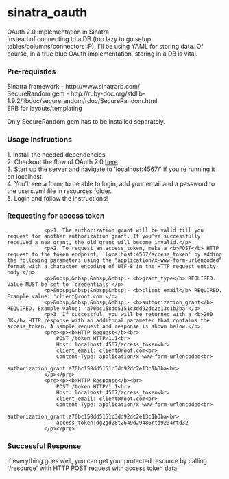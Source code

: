 # sinatra_oauth
OAuth 2.0 implementation in Sinatra</br>
Instead of connecting to a DB (too lazy to go setup tables/columns/connectors :P), I'll be using YAML for storing data. Of course, in a true blue OAuth implementation, storing in a DB is vital.

<h3>Pre-requisites</h3>
Sinatra framework - http://www.sinatrarb.com/ </br>
SecureRandom gem - http://ruby-doc.org/stdlib-1.9.2/libdoc/securerandom/rdoc/SecureRandom.html </br>
ERB for layouts/templating </br>

Only SecureRandom gem has to be installed separately. 

<h3>Usage Instructions</h3>
1. Install the needed dependencies </br>
2. Checkout the flow of OAuth 2.0 <a href="http://www.mutuallyhuman.com/assets/posts/2013/04/09/oauth2-flow-2004f40d50cfc7b4d77a5b8112963b8f.png">here</a>. </br>
3. Start up the server and navigate to 'localhost:4567/' if you're running it on localhost.</br>
4. You'll see a form; to be able to login, add your email and a password to the users.yml file in resources folder.</br>
5. Login and follow the instructions!</br>

<h3>Requesting for access token</h3>

			    <p>1. The authorization grant will be valid till you request for another authorization grant. If you've successfully received a new grant, the old grant will become invalid.</p>
			    <p>2. To request an access_token, make a <b>POST</b> HTTP request to the token endpoint, 'localhost:4567/access_token' by adding the following parameters using the "application/x-www-form-urlencoded" format with a character encoding of UTF-8 in the HTTP request entity-body:</p>
				<p>&nbsp;&nbsp;&nbsp;&nbsp;- <b>grant_type</b> REQUIRED. Value MUST be set to 'credentials'</p>
				<p>&nbsp;&nbsp;&nbsp;&nbsp;- <b>client_email</b> REQUIRED. Example value: 'client@root.com'</p>
				<p>&nbsp;&nbsp;&nbsp;&nbsp;- <b>authorization_grant</b> REQUIRED. Example value: 'a70bc158dd5151c3dd92dc2e13c1b3ba'</p>
				<p>3. If successful, you will be returned with a <b>200 OK</b> HTTP response with an additonal parameter that contains the access_token. A sample request and response is shown below.</p>
				<pre><p><b>HTTP Request</b><br>
					POST /token HTTP/1.1<br>
					Host: localhost:4567/access_token<br>
					client_email: client@root.com<br>
					Content-Type: application/x-www-form-urlencoded<br>
					authorization_grant:a70bc158dd5151c3dd92dc2e13c1b3ba<br>
				</p></pre>
				<pre><p><b>HTTP Response</b><br>
					POST /token HTTP/1.1<br>
					Host: localhost:4567/access_token<br>
					client_email: client@root.com<br>
					Content-Type: application/x-www-form-urlencoded<br>
					authorization_grant:a70bc158dd5151c3dd92dc2e13c1b3ba<br>
					access_token:dg2gd28t2649d29486rtd9234rtd32
				</p></pre>

<h3>Successful Response</h3>
If everything goes well, you can get your protected resource by calling '/resource' with HTTP POST request with access token data.

